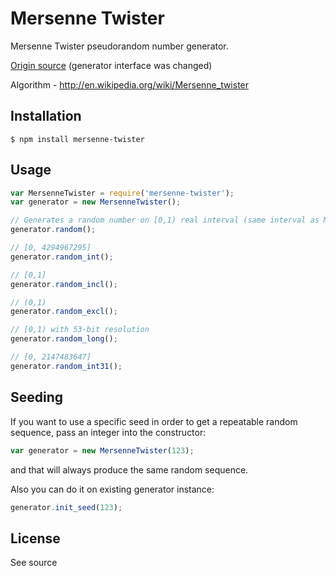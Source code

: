 Mersenne Twister
================

Mersenne Twister pseudorandom number generator.

[Origin source](https://gist.github.com/banksean/300494) (generator interface was changed)

Algorithm - http://en.wikipedia.org/wiki/Mersenne_twister

## Installation

    $ npm install mersenne-twister

## Usage

```javascript
var MersenneTwister = require('mersenne-twister');
var generator = new MersenneTwister();

// Generates a random number on [0,1) real interval (same interval as Math.random)
generator.random();

// [0, 4294967295]
generator.random_int();

// [0,1]
generator.random_incl();

// (0,1)
generator.random_excl();

// [0,1) with 53-bit resolution
generator.random_long();

// [0, 2147483647]
generator.random_int31();
```

## Seeding

If you want to use a specific seed in order to get a repeatable random sequence, pass an integer into the constructor:

```javascript
var generator = new MersenneTwister(123);
``` 

and that will always produce the same random sequence.

Also you can do it on existing generator instance:

```javascript
generator.init_seed(123);
```

## License

See source
